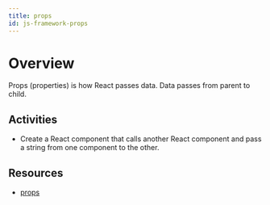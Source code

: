 ```yaml
---
title: props
id: js-framework-props
---
```


# Overview

Props (properties) is how React passes data. Data passes from parent to child.

## Activities

- Create a React component that calls another React component and pass a string from one component to the other.

## Resources

- [props](https://reactjs.org/docs/components-and-props.html)
